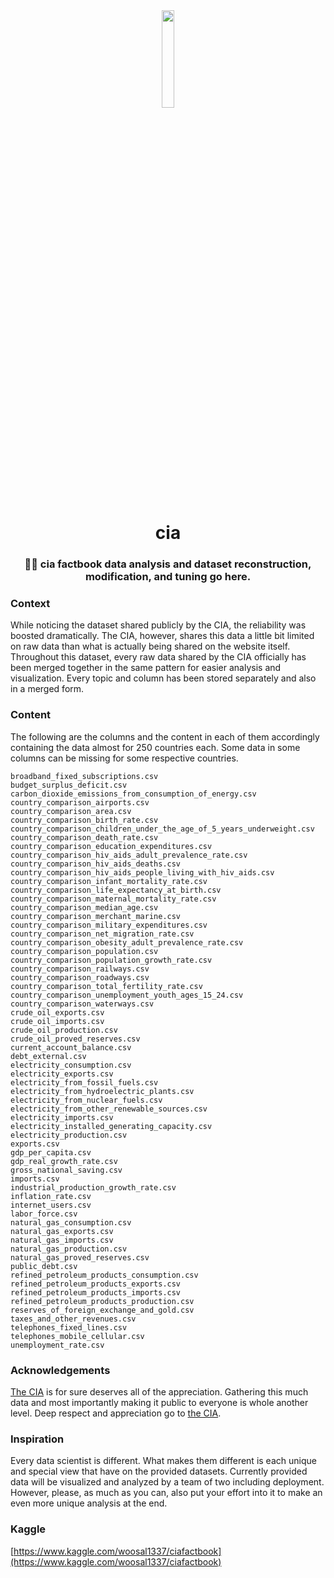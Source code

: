<div align="center">
  <img src="https://upload.wikimedia.org/wikipedia/commons/thumb/2/23/CIA_logo_%282021%29.svg/1200px-CIA_logo_%282021%29.svg.png" width=20% />
  <h1>cia</h1>
  <h3>🐱‍💻 cia factbook data analysis and dataset reconstruction, modification, and tuning go here.</h3>
</div>

### Context

While noticing the dataset shared publicly by the CIA, the reliability was boosted dramatically. The CIA, however, shares this data a little bit limited on raw data than what is actually being shared on the website itself. Throughout this dataset, every raw data shared by the CIA officially has been merged together in the same pattern for easier analysis and visualization. Every topic and column has been stored separately and also in a merged form.


### Content

The following are the columns and the content in each of them accordingly containing the data almost for 250 countries each. Some data in some columns can be missing for some respective countries.

```
broadband_fixed_subscriptions.csv
budget_surplus_deficit.csv
carbon_dioxide_emissions_from_consumption_of_energy.csv
country_comparison_airports.csv
country_comparison_area.csv
country_comparison_birth_rate.csv
country_comparison_children_under_the_age_of_5_years_underweight.csv
country_comparison_death_rate.csv
country_comparison_education_expenditures.csv
country_comparison_hiv_aids_adult_prevalence_rate.csv
country_comparison_hiv_aids_deaths.csv
country_comparison_hiv_aids_people_living_with_hiv_aids.csv
country_comparison_infant_mortality_rate.csv
country_comparison_life_expectancy_at_birth.csv
country_comparison_maternal_mortality_rate.csv
country_comparison_median_age.csv
country_comparison_merchant_marine.csv
country_comparison_military_expenditures.csv
country_comparison_net_migration_rate.csv
country_comparison_obesity_adult_prevalence_rate.csv
country_comparison_population.csv
country_comparison_population_growth_rate.csv
country_comparison_railways.csv
country_comparison_roadways.csv
country_comparison_total_fertility_rate.csv
country_comparison_unemployment_youth_ages_15_24.csv
country_comparison_waterways.csv
crude_oil_exports.csv
crude_oil_imports.csv
crude_oil_production.csv
crude_oil_proved_reserves.csv
current_account_balance.csv
debt_external.csv
electricity_consumption.csv
electricity_exports.csv
electricity_from_fossil_fuels.csv
electricity_from_hydroelectric_plants.csv
electricity_from_nuclear_fuels.csv
electricity_from_other_renewable_sources.csv
electricity_imports.csv
electricity_installed_generating_capacity.csv
electricity_production.csv
exports.csv
gdp_per_capita.csv
gdp_real_growth_rate.csv
gross_national_saving.csv
imports.csv
industrial_production_growth_rate.csv
inflation_rate.csv
internet_users.csv
labor_force.csv
natural_gas_consumption.csv
natural_gas_exports.csv
natural_gas_imports.csv
natural_gas_production.csv
natural_gas_proved_reserves.csv
public_debt.csv
refined_petroleum_products_consumption.csv
refined_petroleum_products_exports.csv
refined_petroleum_products_imports.csv
refined_petroleum_products_production.csv
reserves_of_foreign_exchange_and_gold.csv
taxes_and_other_revenues.csv
telephones_fixed_lines.csv
telephones_mobile_cellular.csv
unemployment_rate.csv
```

### Acknowledgements

[The CIA](https://www.cia.gov/the-world-factbook/) is for sure deserves all of the appreciation. Gathering this much data and most importantly making it public to everyone is whole another level. Deep respect and appreciation go to [the CIA](https://www.cia.gov/the-world-factbook/).

### Inspiration

Every data scientist is different. What makes them different is each unique and special view that have on the provided datasets. Currently provided data will be visualized and analyzed by a team of two including deployment. However, please, as much as you can, also put your effort into it to make an even more unique analysis at the end.

### Kaggle
[https://www.kaggle.com/woosal1337/ciafactbook](https://www.kaggle.com/woosal1337/ciafactbook)
